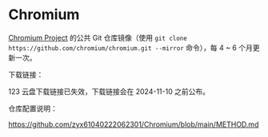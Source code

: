 # Chromium
[Chromium Project](https://github.com/chromium/chromium) 的公共 Git 仓库镜像（使用 `git clone https://github.com/chromium/chromium.git --mirror` 命令），每 4 ~ 6 个月更新一次。

下载链接：

123 云盘下载链接已失效，下载链接会在 2024-11-10 之前公布。

仓库配置说明：

https://github.com/zyx61040222062301/Chromium/blob/main/METHOD.md
